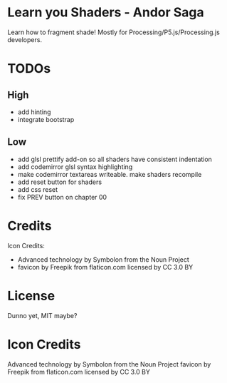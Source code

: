 # Learn you Shaders - Andor Saga

Learn how to fragment shade! Mostly for Processing/P5.js/Processing.js developers.


# TODOs
## High
 - add hinting
 - integrate bootstrap

## Low
  - add glsl prettify add-on so all shaders have consistent indentation
  - add codemirror glsl syntax highlighting
  - make codemirror textareas writeable. make shaders recompile
  - add reset button for shaders
  - add css reset
  - fix PREV button on chapter 00

# Credits
Icon Credits:
 - Advanced technology by Symbolon from the Noun Project
 - favicon by Freepik from flaticon.com licensed by CC 3.0 BY


# License

Dunno yet, MIT maybe?


# Icon Credits
Advanced technology by Symbolon from the Noun Project
favicon by Freepik from flaticon.com licensed by CC 3.0 BY